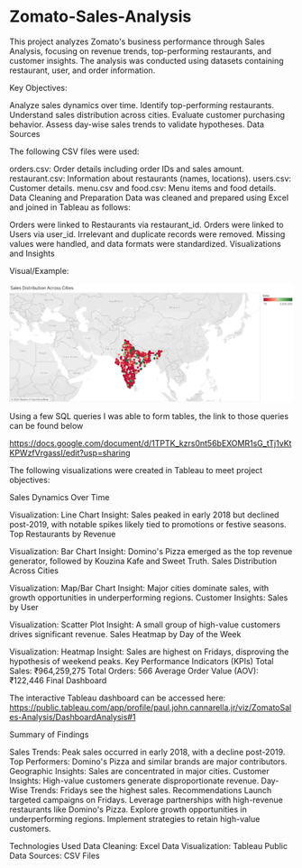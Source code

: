 # Zomato-Sales-Analysis
This project analyzes Zomato's business performance through Sales Analysis, focusing on revenue trends, top-performing restaurants, and customer insights. The analysis was conducted using datasets containing restaurant, user, and order information.

Key Objectives:

Analyze sales dynamics over time.
Identify top-performing restaurants.
Understand sales distribution across cities.
Evaluate customer purchasing behavior.
Assess day-wise sales trends to validate hypotheses.
Data Sources

The following CSV files were used:

orders.csv: Order details including order IDs and sales amount.
restaurant.csv: Information about restaurants (names, locations).
users.csv: Customer details.
menu.csv and food.csv: Menu items and food details.
Data Cleaning and Preparation
Data was cleaned and prepared using Excel and joined in Tableau as follows:

Orders were linked to Restaurants via restaurant_id.
Orders were linked to Users via user_id.
Irrelevant and duplicate records were removed.
Missing values were handled, and data formats were standardized.
Visualizations and Insights

Visual/Example: 

![Sales Distribution Across Cities](https://github.com/PaulC1337/Zomato-Sales-Analysis/blob/main/Sales%20Distribution%20Across%20Cities.png)


Using a few SQL queries I was able to form tables, the link to those queries can be found below

https://docs.google.com/document/d/1TPTK_kzrs0nt56bEXOMR1sG_tTj1vKtKPWzfVrgassI/edit?usp=sharing

The following visualizations were created in Tableau to meet project objectives:

Sales Dynamics Over Time

Visualization: Line Chart
Insight: Sales peaked in early 2018 but declined post-2019, with notable spikes likely tied to promotions or festive seasons.
Top Restaurants by Revenue

Visualization: Bar Chart
Insight: Domino's Pizza emerged as the top revenue generator, followed by Kouzina Kafe and Sweet Truth.
Sales Distribution Across Cities

Visualization: Map/Bar Chart
Insight: Major cities dominate sales, with growth opportunities in underperforming regions.
Customer Insights: Sales by User

Visualization: Scatter Plot
Insight: A small group of high-value customers drives significant revenue.
Sales Heatmap by Day of the Week

Visualization: Heatmap
Insight: Sales are highest on Fridays, disproving the hypothesis of weekend peaks.
Key Performance Indicators (KPIs)
Total Sales: ₹964,259,275
Total Orders: 566
Average Order Value (AOV): ₹122,446
Final Dashboard

The interactive Tableau dashboard can be accessed here: https://public.tableau.com/app/profile/paul.john.cannarella.jr/viz/ZomatoSales-Analysis/DashboardAnalysis#1

Summary of Findings

Sales Trends: Peak sales occurred in early 2018, with a decline post-2019.
Top Performers: Domino's Pizza and similar brands are major contributors.
Geographic Insights: Sales are concentrated in major cities.
Customer Insights: High-value customers generate disproportionate revenue.
Day-Wise Trends: Fridays see the highest sales.
Recommendations
Launch targeted campaigns on Fridays.
Leverage partnerships with high-revenue restaurants like Domino's Pizza.
Explore growth opportunities in underperforming regions.
Implement strategies to retain high-value customers.

Technologies Used
Data Cleaning: Excel
Data Visualization: Tableau Public
Data Sources: CSV Files

